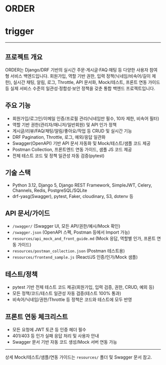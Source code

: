 # ORDER
# trigger

---

## 프로젝트 개요
ORDER는 Django/DRF 기반의 실시간 주문·게시글·FAQ·채팅 등 다양한 사용자 참여형 서비스 백엔드입니다.
회원가입, 역할 기반 권한, 입력 정책(닉네임/비속어/길이 제한), 실시간 채팅, 알림, 로그, Throttle, API 문서화, Mock/테스트, 프론트 연동 가이드 등 실제 서비스 수준의 일관성·정합성·보안 정책을 갖춘 통합 백엔드 프로젝트입니다.

## 주요 기능
- 회원가입/로그인/이메일 인증/프로필 관리(닉네임만 필수, 10자 제한, 비속어 필터)
- 역할 기반 권한(관리자/매니저/일반회원) 및 API 인가 정책
- 게시글/리뷰/FAQ/채팅/알림/좋아요/작업 등 CRUD 및 실시간 기능
- DRF Pagination, Throttle, 로그, 예외/응답 일관화
- Swagger(OpenAPI) 기반 API 문서 자동화 및 Mock/테스트/샘플 코드 제공
- Postman Collection, 프론트엔드 연동 가이드, 샘플 JS 코드 제공
- 전체 테스트 코드 및 정책 일관성 자동 검증(pytest)

## 기술 스택
- Python 3.12, Django 5, Django REST Framework, SimpleJWT, Celery, Channels, Redis, PostgreSQL/SQLite
- drf-yasg(Swagger), pytest, Faker, cloudinary, S3, dotenv 등

## API 문서/가이드
- `/swagger/` (Swagger UI, 모든 API/권한/예시/Mock 확인)
- `/swagger.json` (OpenAPI 스펙, Postman 등에서 Import 가능)
- `resources/api_mock_and_front_guide.md` (Mock 응답, 역할별 인가, 프론트 연동 가이드)
- `resources/postman_collection.json` (Postman 테스트용)
- `resources/frontend_sample.js` (React/JS 인증/인가/Mock 샘플)

## 테스트/정책
- pytest 기반 전체 테스트 코드 제공(회원가입, 입력 검증, 권한, CRUD, 예외 등)
- 모든 정책/코드/테스트 일관성 자동 검증(테스트 100% 통과)
- 비속어/닉네임/권한/Throttle 등 정책은 코드와 테스트에 모두 반영

## 프론트 연동 체크리스트
- 모든 요청에 JWT 토큰 등 인증 헤더 필수
- 401/403 등 인가 실패 응답 처리 및 사용자 안내
- Swagger 문서 기반 자동 코드 생성/Mock 서버 연동 가능

---

상세 Mock/테스트/샘플/연동 가이드는 `resources/` 폴더 및 Swagger 문서 참고.
